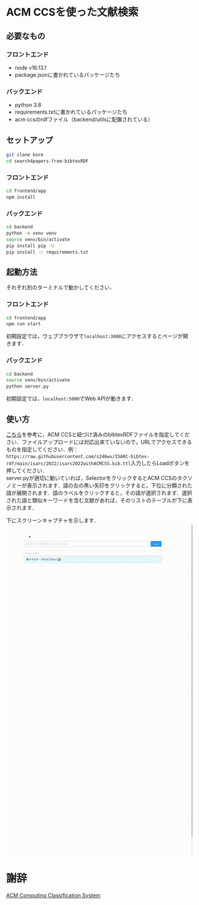 # ACM CCSを使った文献検索

## 必要なもの
### フロントエンド
- node v16.13.1
- package.jsonに書かれているパッケージたち

### バックエンド
- python 3.8
- requirements.txtに書かれているパッケージたち
- acm ccsのrdfファイル（backend/utilsに配置されている）

## セットアップ
```bash
git clone kore
cd search4papers-from-bibtexRDF
```
### フロントエンド
```bash
cd frontend/app
npm install
```

### バックエンド
```bash
cd backend
python -m venv venv
source venv/bin/activate
pip install pip -U
pip install -r requirements.txt
```

## 起動方法
それぞれ別のターミナルで動かしてください．
### フロントエンド
```bash
cd frontend/app
npm run start
```
初期設定では，ウェブブラウザで`localhost:3000`にアクセスするとページが開きます．  

### バックエンド
```bash
cd backend
source venv/bin/activate
python server.py
```
初期設定では，`localhost:5000`でWeb APIが動きます．

## 使い方
[こちら](https://github.com/s246wv/ISARC-bibtex-rdf/tree/main/acm_ccs_emb)を参考に，ACM CCSと紐づけ済みのbibtexRDFファイルを指定してください．ファイルアップロードには対応出来ていないので，URLでアクセスできるものを指定してください．例：`https://raw.githubusercontent.com/s246wv/ISARC-bibtex-rdf/main/isarc/2022/isarc2022withACMCSS.bib.ttl`入力したらLoadボタンを押してください．  
server.pyが適切に動いていれば，SelectorをクリックするとACM CCSのタクソノミーが表示されます．語の左の黒い矢印をクリックすると，下位に分類された語が展開されます．語のラベルをクリックすると，その語が選択されます．選択された語と類似キーワードを含む文献があれば，そのリストのテーブルが下に表示されます．  

下にスクリーンキャプチャを示します．  
![Screen Capture](demo.gif)

# 謝辞
[ACM Computing Classification System](https://dl.acm.org/ccs)
